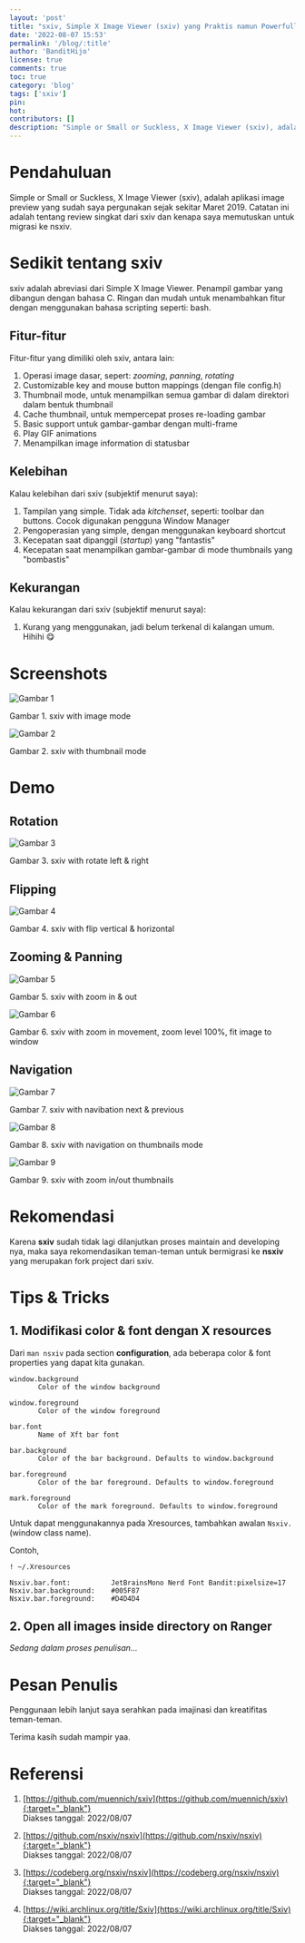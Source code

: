 ```yaml
---
layout: 'post'
title: "sxiv, Simple X Image Viewer (sxiv) yang Praktis namun Powerfull"
date: '2022-08-07 15:53'
permalink: '/blog/:title'
author: 'BanditHijo'
license: true
comments: true
toc: true
category: 'blog'
tags: ['sxiv']
pin:
hot:
contributors: []
description: "Simple or Small or Suckless, X Image Viewer (sxiv), adalah aplikasi image viewer yang sudah saya pergunakan sejak sekitar Maret 2019. Catatan ini adalah tentang review singkat dari sxiv dan kenapa saya memutuskan untuk migrasi ke nsxiv."
---
```


# Pendahuluan

Simple or Small or Suckless, X Image Viewer (sxiv), adalah aplikasi image preview yang sudah saya pergunakan sejak sekitar Maret 2019. Catatan ini adalah tentang review singkat dari sxiv dan kenapa saya memutuskan untuk migrasi ke nsxiv.

# Sedikit tentang sxiv

sxiv adalah abreviasi dari Simple X Image Viewer. Penampil gambar yang dibangun dengan bahasa C. Ringan dan mudah untuk menambahkan fitur dengan menggunakan bahasa scripting seperti: bash.

## Fitur-fitur

Fitur-fitur yang dimiliki oleh sxiv, antara lain:
1. Operasi image dasar, sepert: *zooming*, *panning*, *rotating*
1. Customizable key and mouse button mappings (dengan file config.h)
1. Thumbnail mode, untuk menampilkan semua gambar di dalam direktori dalam bentuk thumbnail
1. Cache thumbnail, untuk mempercepat proses re-loading gambar
1. Basic support untuk gambar-gambar dengan multi-frame
1. Play GIF animations
1. Menampilkan image information di statusbar

## Kelebihan

Kalau kelebihan dari sxiv (subjektif menurut saya):
1. Tampilan yang simple. Tidak ada *kitchenset*, seperti: toolbar dan buttons. Cocok digunakan pengguna Window Manager
1. Pengoperasian yang simple, dengan menggunakan keyboard shortcut
1. Kecepatan saat dipanggil (*startup*) yang "fantastis"
1. Kecepatan saat menampilkan gambar-gambar di mode thumbnails yang "bombastis"

## Kekurangan

Kalau kekurangan dari sxiv (subjektif menurut saya):
1. Kurang yang menggunakan, jadi belum terkenal di kalangan umum. Hihihi 😋

# Screenshots

![Gambar 1](/assets/images/posts/2022/2022-08-07-01-gambar-01.png)

Gambar 1. sxiv with image mode

![Gambar 2](/assets/images/posts/2022/2022-08-07-01-gambar-02.png)

Gambar 2. sxiv with thumbnail mode

# Demo

## Rotation

![Gambar 3](/assets/images/posts/2022/2022-08-07-01-gambar-03.gif)

Gambar 3. sxiv with rotate left & right

## Flipping

![Gambar 4](/assets/images/posts/2022/2022-08-07-01-gambar-04.gif)

Gambar 4. sxiv with flip vertical & horizontal

## Zooming & Panning

![Gambar 5](/assets/images/posts/2022/2022-08-07-01-gambar-05.gif)

Gambar 5. sxiv with zoom in & out

![Gambar 6](/assets/images/posts/2022/2022-08-07-01-gambar-06.gif)

Gambar 6. sxiv with zoom in movement, zoom level 100%, fit image to window

## Navigation

![Gambar 7](/assets/images/posts/2022/2022-08-07-01-gambar-07.gif)

Gambar 7. sxiv with navibation next & previous

![Gambar 8](/assets/images/posts/2022/2022-08-07-01-gambar-08.gif)

Gambar 8. sxiv with navigation on thumbnails mode

![Gambar 9](/assets/images/posts/2022/2022-08-07-01-gambar-09.gif)

Gambar 9. sxiv with zoom in/out thumbnails

# Rekomendasi

Karena **sxiv** sudah tidak lagi dilanjutkan proses maintain and developing nya, maka saya rekomendasikan teman-teman untuk bermigrasi ke **nsxiv** yang merupakan fork project dari sxiv.

# Tips & Tricks

## 1. Modifikasi color & font dengan X resources

Dari `man nsxiv` pada section **configuration**, ada beberapa color & font properties yang dapat kita gunakan.

```
window.background
       Color of the window background

window.foreground
       Color of the window foreground

bar.font
       Name of Xft bar font

bar.background
       Color of the bar background. Defaults to window.background

bar.foreground
       Color of the bar foreground. Defaults to window.foreground

mark.foreground
       Color of the mark foreground. Defaults to window.foreground
```

Untuk dapat menggunakannya pada Xresources, tambahkan awalan `Nsxiv.` (window class name).

Contoh,

```
! ~/.Xresources

Nsxiv.bar.font:          JetBrainsMono Nerd Font Bandit:pixelsize=17
Nsxiv.bar.background:    #005F87
Nsxiv.bar.foreground:    #D4D4D4
```

## 2. Open all images inside directory on Ranger

*Sedang dalam proses penulisan...*

# Pesan Penulis

Penggunaan lebih lanjut saya serahkan pada imajinasi dan kreatifitas teman-teman.

Terima kasih sudah mampir yaa.

# Referensi

1. [https://github.com/muennich/sxiv](https://github.com/muennich/sxiv){:target="_blank"}
<br>Diakses tanggal: 2022/08/07

1. [https://github.com/nsxiv/nsxiv](https://github.com/nsxiv/nsxiv){:target="_blank"}
<br>Diakses tanggal: 2022/08/07

1. [https://codeberg.org/nsxiv/nsxiv](https://codeberg.org/nsxiv/nsxiv){:target="_blank"}
<br>Diakses tanggal: 2022/08/07

1. [https://wiki.archlinux.org/title/Sxiv](https://wiki.archlinux.org/title/Sxiv){:target="_blank"}
<br>Diakses tanggal: 2022/08/07
